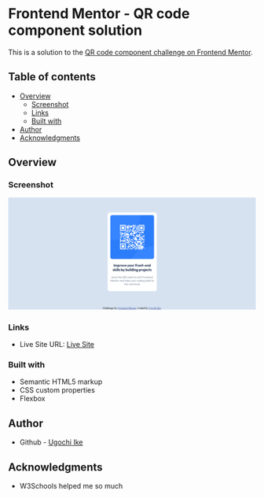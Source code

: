 # Frontend Mentor - QR code component solution

This is a solution to the [QR code component challenge on Frontend Mentor](https://www.frontendmentor.io/challenges/qr-code-component-iux_sIO_H). 

## Table of contents

- [Overview](#overview)
  - [Screenshot](#screenshot)
  - [Links](#links)
  - [Built with](#built-with)
- [Author](#author)
- [Acknowledgments](#acknowledgments)

## Overview

### Screenshot

![](/screenshot/screenshot.png)

### Links

- Live Site URL: [Live Site](https://noneofurbuzz.github.io/QR-code-component/)

### Built with

- Semantic HTML5 markup
- CSS custom properties
- Flexbox

## Author

- Github - [Ugochi Ike](https://github.com/noneofurbuzz)

## Acknowledgments

- W3Schools helped me so much